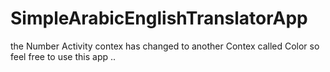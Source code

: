 # SimpleArabicEnglishTranslatorApp


the Number Activity contex has changed to another Contex called Color so feel free to use this app .. 
